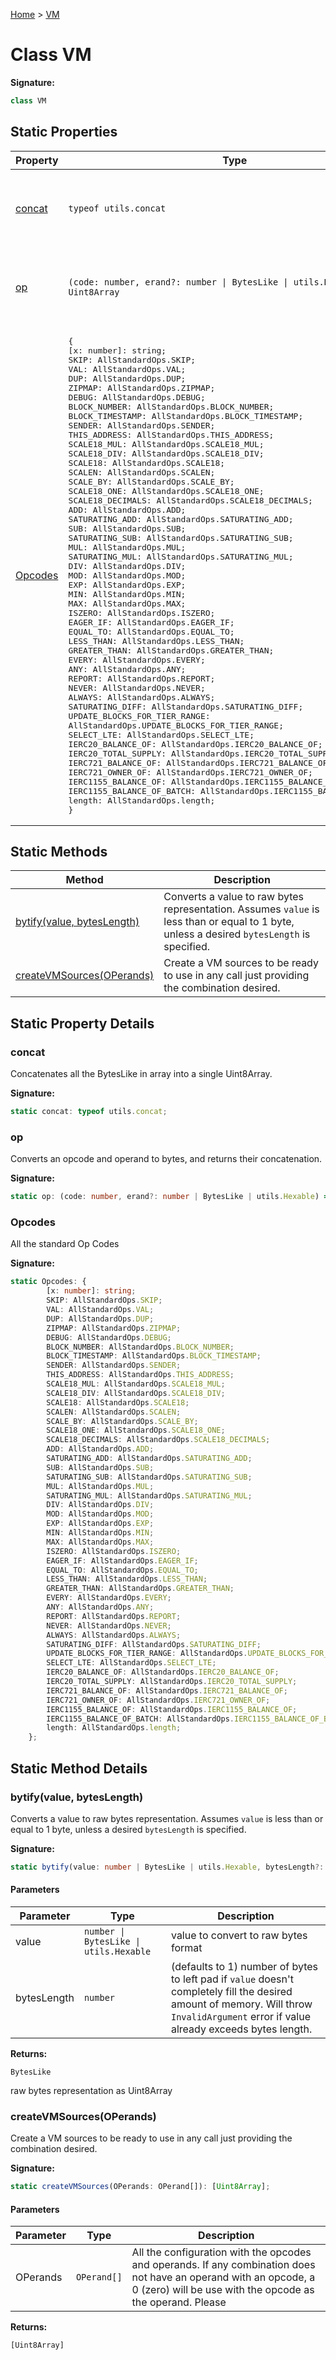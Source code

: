[Home](../index.md) &gt; [VM](./vm.md)

# Class VM


<b>Signature:</b>

```typescript
class VM 
```

## Static Properties

|  Property | Type | Description |
|  --- | --- | --- |
|  [concat](./vm.md#concat-property-static) | `typeof utils.concat` | Concatenates all the BytesLike in array into a single Uint8Array. |
|  [op](./vm.md#op-property-static) | `(code: number, erand?: number \| BytesLike \| utils.Hexable) => Uint8Array` | Converts an opcode and operand to bytes, and returns their concatenation. |
|  [Opcodes](./vm.md#Opcodes-property-static) | <pre>{&#010;    [x: number]: string;&#010;    SKIP: AllStandardOps.SKIP;&#010;    VAL: AllStandardOps.VAL;&#010;    DUP: AllStandardOps.DUP;&#010;    ZIPMAP: AllStandardOps.ZIPMAP;&#010;    DEBUG: AllStandardOps.DEBUG;&#010;    BLOCK_NUMBER: AllStandardOps.BLOCK_NUMBER;&#010;    BLOCK_TIMESTAMP: AllStandardOps.BLOCK_TIMESTAMP;&#010;    SENDER: AllStandardOps.SENDER;&#010;    THIS_ADDRESS: AllStandardOps.THIS_ADDRESS;&#010;    SCALE18_MUL: AllStandardOps.SCALE18_MUL;&#010;    SCALE18_DIV: AllStandardOps.SCALE18_DIV;&#010;    SCALE18: AllStandardOps.SCALE18;&#010;    SCALEN: AllStandardOps.SCALEN;&#010;    SCALE_BY: AllStandardOps.SCALE_BY;&#010;    SCALE18_ONE: AllStandardOps.SCALE18_ONE;&#010;    SCALE18_DECIMALS: AllStandardOps.SCALE18_DECIMALS;&#010;    ADD: AllStandardOps.ADD;&#010;    SATURATING_ADD: AllStandardOps.SATURATING_ADD;&#010;    SUB: AllStandardOps.SUB;&#010;    SATURATING_SUB: AllStandardOps.SATURATING_SUB;&#010;    MUL: AllStandardOps.MUL;&#010;    SATURATING_MUL: AllStandardOps.SATURATING_MUL;&#010;    DIV: AllStandardOps.DIV;&#010;    MOD: AllStandardOps.MOD;&#010;    EXP: AllStandardOps.EXP;&#010;    MIN: AllStandardOps.MIN;&#010;    MAX: AllStandardOps.MAX;&#010;    ISZERO: AllStandardOps.ISZERO;&#010;    EAGER_IF: AllStandardOps.EAGER_IF;&#010;    EQUAL_TO: AllStandardOps.EQUAL_TO;&#010;    LESS_THAN: AllStandardOps.LESS_THAN;&#010;    GREATER_THAN: AllStandardOps.GREATER_THAN;&#010;    EVERY: AllStandardOps.EVERY;&#010;    ANY: AllStandardOps.ANY;&#010;    REPORT: AllStandardOps.REPORT;&#010;    NEVER: AllStandardOps.NEVER;&#010;    ALWAYS: AllStandardOps.ALWAYS;&#010;    SATURATING_DIFF: AllStandardOps.SATURATING_DIFF;&#010;    UPDATE_BLOCKS_FOR_TIER_RANGE: AllStandardOps.UPDATE_BLOCKS_FOR_TIER_RANGE;&#010;    SELECT_LTE: AllStandardOps.SELECT_LTE;&#010;    IERC20_BALANCE_OF: AllStandardOps.IERC20_BALANCE_OF;&#010;    IERC20_TOTAL_SUPPLY: AllStandardOps.IERC20_TOTAL_SUPPLY;&#010;    IERC721_BALANCE_OF: AllStandardOps.IERC721_BALANCE_OF;&#010;    IERC721_OWNER_OF: AllStandardOps.IERC721_OWNER_OF;&#010;    IERC1155_BALANCE_OF: AllStandardOps.IERC1155_BALANCE_OF;&#010;    IERC1155_BALANCE_OF_BATCH: AllStandardOps.IERC1155_BALANCE_OF_BATCH;&#010;    length: AllStandardOps.length;&#010;}</pre> | All the standard Op Codes |

## Static Methods

|  Method | Description |
|  --- | --- |
|  [bytify(value, bytesLength)](./vm.md#bytify-method-static-1) | Converts a value to raw bytes representation. Assumes `value` is less than or equal to 1 byte, unless a desired `bytesLength` is specified. |
|  [createVMSources(OPerands)](./vm.md#createVMSources-method-static-1) | Create a VM sources to be ready to use in any call just providing the combination desired. |

## Static Property Details

<a id="concat-property-static"></a>

### concat

Concatenates all the BytesLike in array into a single Uint8Array.

<b>Signature:</b>

```typescript
static concat: typeof utils.concat;
```

<a id="op-property-static"></a>

### op

Converts an opcode and operand to bytes, and returns their concatenation.

<b>Signature:</b>

```typescript
static op: (code: number, erand?: number | BytesLike | utils.Hexable) => Uint8Array;
```

<a id="Opcodes-property-static"></a>

### Opcodes

All the standard Op Codes

<b>Signature:</b>

```typescript
static Opcodes: {
        [x: number]: string;
        SKIP: AllStandardOps.SKIP;
        VAL: AllStandardOps.VAL;
        DUP: AllStandardOps.DUP;
        ZIPMAP: AllStandardOps.ZIPMAP;
        DEBUG: AllStandardOps.DEBUG;
        BLOCK_NUMBER: AllStandardOps.BLOCK_NUMBER;
        BLOCK_TIMESTAMP: AllStandardOps.BLOCK_TIMESTAMP;
        SENDER: AllStandardOps.SENDER;
        THIS_ADDRESS: AllStandardOps.THIS_ADDRESS;
        SCALE18_MUL: AllStandardOps.SCALE18_MUL;
        SCALE18_DIV: AllStandardOps.SCALE18_DIV;
        SCALE18: AllStandardOps.SCALE18;
        SCALEN: AllStandardOps.SCALEN;
        SCALE_BY: AllStandardOps.SCALE_BY;
        SCALE18_ONE: AllStandardOps.SCALE18_ONE;
        SCALE18_DECIMALS: AllStandardOps.SCALE18_DECIMALS;
        ADD: AllStandardOps.ADD;
        SATURATING_ADD: AllStandardOps.SATURATING_ADD;
        SUB: AllStandardOps.SUB;
        SATURATING_SUB: AllStandardOps.SATURATING_SUB;
        MUL: AllStandardOps.MUL;
        SATURATING_MUL: AllStandardOps.SATURATING_MUL;
        DIV: AllStandardOps.DIV;
        MOD: AllStandardOps.MOD;
        EXP: AllStandardOps.EXP;
        MIN: AllStandardOps.MIN;
        MAX: AllStandardOps.MAX;
        ISZERO: AllStandardOps.ISZERO;
        EAGER_IF: AllStandardOps.EAGER_IF;
        EQUAL_TO: AllStandardOps.EQUAL_TO;
        LESS_THAN: AllStandardOps.LESS_THAN;
        GREATER_THAN: AllStandardOps.GREATER_THAN;
        EVERY: AllStandardOps.EVERY;
        ANY: AllStandardOps.ANY;
        REPORT: AllStandardOps.REPORT;
        NEVER: AllStandardOps.NEVER;
        ALWAYS: AllStandardOps.ALWAYS;
        SATURATING_DIFF: AllStandardOps.SATURATING_DIFF;
        UPDATE_BLOCKS_FOR_TIER_RANGE: AllStandardOps.UPDATE_BLOCKS_FOR_TIER_RANGE;
        SELECT_LTE: AllStandardOps.SELECT_LTE;
        IERC20_BALANCE_OF: AllStandardOps.IERC20_BALANCE_OF;
        IERC20_TOTAL_SUPPLY: AllStandardOps.IERC20_TOTAL_SUPPLY;
        IERC721_BALANCE_OF: AllStandardOps.IERC721_BALANCE_OF;
        IERC721_OWNER_OF: AllStandardOps.IERC721_OWNER_OF;
        IERC1155_BALANCE_OF: AllStandardOps.IERC1155_BALANCE_OF;
        IERC1155_BALANCE_OF_BATCH: AllStandardOps.IERC1155_BALANCE_OF_BATCH;
        length: AllStandardOps.length;
    };
```

## Static Method Details

<a id="bytify-method-static-1"></a>

### bytify(value, bytesLength)

Converts a value to raw bytes representation. Assumes `value` is less than or equal to 1 byte, unless a desired `bytesLength` is specified.

<b>Signature:</b>

```typescript
static bytify(value: number | BytesLike | utils.Hexable, bytesLength?: number): BytesLike;
```

#### Parameters

|  Parameter | Type | Description |
|  --- | --- | --- |
|  value | `number \| BytesLike \| utils.Hexable` | value to convert to raw bytes format |
|  bytesLength | `number` | (defaults to 1) number of bytes to left pad if `value` doesn't completely fill the desired amount of memory. Will throw `InvalidArgument` error if value already exceeds bytes length. |

<b>Returns:</b>

`BytesLike`

raw bytes representation as Uint8Array

<a id="createVMSources-method-static-1"></a>

### createVMSources(OPerands)

Create a VM sources to be ready to use in any call just providing the combination desired.

<b>Signature:</b>

```typescript
static createVMSources(OPerands: OPerand[]): [Uint8Array];
```

#### Parameters

|  Parameter | Type | Description |
|  --- | --- | --- |
|  OPerands | `OPerand[]` | All the configuration with the opcodes and operands. If any combination does not have an operand with an opcode, a 0 (zero) will be use with the opcode as the operand. Please |

<b>Returns:</b>

`[Uint8Array]`


